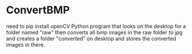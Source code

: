 # ConvertBMP
need to pip install openCV
Python program that looks on the desktop for a folder named "raw"
then converts all bmp images in the raw folder to jpg and creates a folder "converted" on desktop and
stores the converted images in there.
